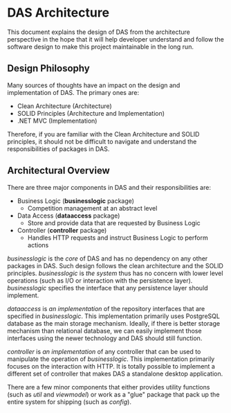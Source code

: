 # DAS Architecture
This document explains the design of DAS from the architecture perspective in the hope
that it will help developer understand and follow the software design to make this
project maintainable in the long run.

## Design Philosophy
Many sources of thoughts have an impact on the design and implementation
of DAS. The primary ones are:
* Clean Architecture (Architecture)
* SOLID Principles (Architecture and Implementation)
* .NET MVC (Implementation)

Therefore, if you are familiar with the Clean Architecture and SOLID principles, it should 
not be difficult to navigate and understand the responsibilities of packages in DAS.

## Architectural Overview
There are three major components in DAS and their responsibilities are:
* Business Logic (__businesslogic__ package)
  * Competition management at an abstract level
* Data Access (__dataaccess__ package)
  * Store and provide data that are requested by Business Logic
* Controller (__controller__ package)
  * Handles HTTP requests and instruct Business Logic to perform actions

*businesslogic* is the *core* of DAS and has no dependency on any other packages in
DAS. Such design follows the clean architecture and the SOLID principles. *businesslogic*
is *the system* thus has no concern with lower level operations (such as I/O or interaction
with the persistence layer). *businesslogic* specifies the interface that any persistence layer
should implement.

*dataaccess* is *an implementation* of the repository interfaces that are specified in 
*businesslogic*. This implementation primarily uses PostgreSQL database
as the main storage mechanism. Ideally, if there is better storage mechanism than 
relational database, we can easily implement those interfaces using the newer technology
and DAS should still function.

*controller* is *an implementation* of any controller that can be used to manipulate the
operation of *businesslogic*. This implementation primarily focuses on the interaction
with HTTP. It is totally possible to implement a different set of controller that 
makes DAS a standalone desktop application.

There are a few minor components that either provides utility functions (such as *util* and *viewmodel*) or work as a
"glue" package that pack up the entire system for shipping (such as *config*).